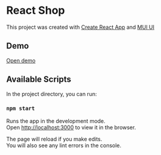 # React Shop

This project was created with [Create React App](https://github.com/facebook/create-react-app) and [MUI UI](https://material-ui.com/)

## Demo
[Open demo](https://fillsen.github.io/react-shop/)

## Available Scripts

In the project directory, you can run:

### `npm start`

Runs the app in the development mode.\
Open [http://localhost:3000](http://localhost:3000) to view it in the browser.

The page will reload if you make edits.\
You will also see any lint errors in the console.
